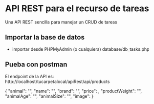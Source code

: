 # API REST para el recurso de tareas
Una API REST sencilla para manejar un CRUD de tareas

## Importar la base de datos
- importar desde PHPMyAdmin (o cualquiera) database/db_tasks.php


## Pueba con postman
El endpoint de la API es: http://localhost/tucarpetalocal/apiRest/api/products

{
    "animal": "",
    "name": "",
    "brand": "",
    "price": ,
    "productWeight": "",
    "animalAge": "",
    "animalSize": "",
    "image": 
}
